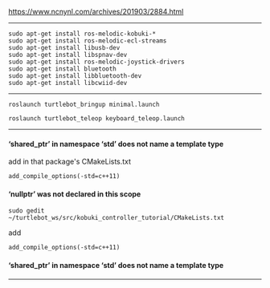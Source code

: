 https://www.ncnynl.com/archives/201903/2884.html

---

```
sudo apt-get install ros-melodic-kobuki-*
sudo apt-get install ros-melodic-ecl-streams
sudo apt-get install libusb-dev
sudo apt-get install libspnav-dev
sudo apt-get install ros-melodic-joystick-drivers
sudo apt-get install bluetooth
sudo apt-get install libbluetooth-dev
sudo apt-get install libcwiid-dev
```

---



```
roslaunch turtlebot_bringup minimal.launch

roslaunch turtlebot_teleop keyboard_teleop.launch
```


---





#### ‘shared_ptr’ in namespace ‘std’ does not name a template type

add in that package's CMakeLists.txt 

```
add_compile_options(-std=c++11)
```

#### ‘nullptr’ was not declared in this scope

```
sudo gedit ~/turtlebot_ws/src/kobuki_controller_tutorial/CMakeLists.txt
```
add
```
add_compile_options(-std=c++11)
```

#### ‘shared_ptr’ in namespace ‘std’ does not name a template type




---

